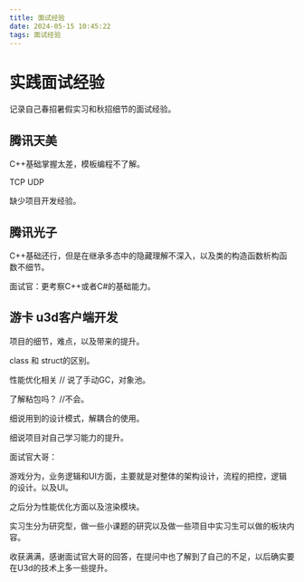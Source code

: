 ```yaml
---
title: 面试经验
date: 2024-05-15 10:45:22
tags: 面试经验
---
```

# 实践面试经验

记录自己春招暑假实习和秋招细节的面试经验。

## 腾讯天美

C++基础掌握太差，模板编程不了解。

TCP UDP

缺少项目开发经验。

## 腾讯光子

C++基础还行，但是在继承多态中的隐藏理解不深入，以及类的构造函数析构函数不细节。

面试官：更考察C++或者C#的基础能力。

## 游卡 u3d客户端开发

项目的细节，难点，以及带来的提升。

class 和 struct的区别。 

性能优化相关 // 说了手动GC，对象池。

了解粘包吗？ //不会。

细说用到的设计模式，解耦合的使用。

细说项目对自己学习能力的提升。

面试官大哥：

游戏分为，业务逻辑和UI方面，主要就是对整体的架构设计，流程的把控，逻辑的设计。以及UI。

之后分为性能优化方面以及渲染模块。

实习生分为研究型，做一些小课题的研究以及做一些项目中实习生可以做的板块内容。

收获满满，感谢面试官大哥的回答，在提问中也了解到了自己的不足，以后确实要在U3d的技术上多一些提升。

